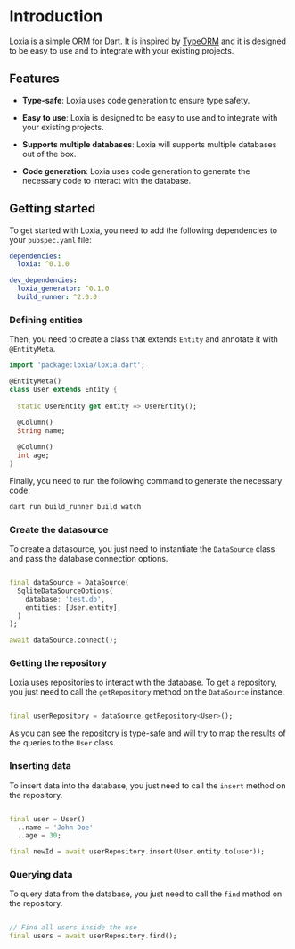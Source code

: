 # Introduction

Loxia is a simple ORM for Dart. It is inspired by [TypeORM](https://typeorm.io/) and it is designed to be easy to use and to integrate with your existing projects.

## Features

- **Type-safe**: Loxia uses code generation to ensure type safety.

- **Easy to use**: Loxia is designed to be easy to use and to integrate with your existing projects.

- **Supports multiple databases**: Loxia will supports multiple databases out of the box.

- **Code generation**: Loxia uses code generation to generate the necessary code to interact with the database.

## Getting started

To get started with Loxia, you need to add the following dependencies to your `pubspec.yaml` file:

```yaml
dependencies:
  loxia: ^0.1.0

dev_dependencies:
  loxia_generator: ^0.1.0
  build_runner: ^2.0.0
```

### Defining entities

Then, you need to create a class that extends `Entity` and annotate it with `@EntityMeta`.

```dart
import 'package:loxia/loxia.dart';

@EntityMeta()
class User extends Entity {
  
  static UserEntity get entity => UserEntity();
  
  @Column()
  String name;

  @Column()
  int age;
}
```

Finally, you need to run the following command to generate the necessary code:

```bash
dart run build_runner build watch
```

### Create the datasource

To create a datasource, you just need to instantiate the `DataSource` class and pass the database connection options.

```dart

final dataSource = DataSource(
  SqliteDataSourceOptions(
    database: 'test.db',
    entities: [User.entity],
  )
);

await dataSource.connect();

```

### Getting the repository

Loxia uses repositories to interact with the database. To get a repository, you just need to call the `getRepository` method on the `DataSource` instance.

```dart

final userRepository = dataSource.getRepository<User>();

```

As you can see the repository is type-safe and will try to map the results of the queries to the `User` class.

### Inserting data

To insert data into the database, you just need to call the `insert` method on the repository.

```dart

final user = User()
  ..name = 'John Doe'
  ..age = 30;

final newId = await userRepository.insert(User.entity.to(user));

```

### Querying data

To query data from the database, you just need to call the `find` method on the repository.

```dart

// Find all users inside the use
final users = await userRepository.find();

```
